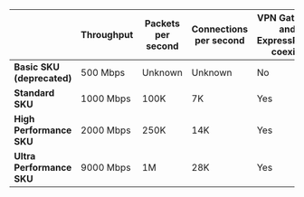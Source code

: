 |  | **Throughput** | **Packets per second** | **Connections per second** | **VPN Gateway and ExpressRoute coexist** |
| --- | --- | --- | --- | --- |
| **Basic SKU (deprecated)** |500 Mbps | Unknown | Unknown |No |
| **Standard SKU** |1000 Mbps | 100K | 7K | Yes |
| **High Performance SKU** |2000 Mbps | 250K | 14K | Yes |
| **Ultra Performance SKU** |9000 Mbps | 1M | 28K | Yes |

